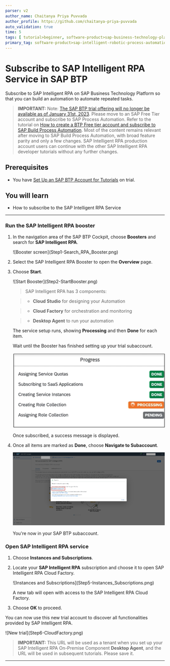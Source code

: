 ```yaml
---
parser: v2
author_name: Chaitanya Priya Puvvada
author_profile: https://github.com/chaitanya-priya-puvvada
auto_validation: true
time: 5
tags: [ tutorial>beginner, software-product>sap-business-technology-platform]
primary_tag: software-product>sap-intelligent-robotic-process-automation
---
```



# Subscribe to SAP Intelligent RPA Service in SAP BTP
<!-- description --> Subscribe to SAP Intelligent RPA on SAP Business Technology Platform so that you can build an automation to automate repeated tasks.

> **IMPORTANT:** Note: [The SAP BTP trial offering will no longer be available as of January 31st, 2023](https://blogs.sap.com/2023/01/09/trial-accounts-retirement-of-sap-intelligent-rpa-end-of-january-2023-and-the-move-forward/). Please move to an SAP Free Tier account and subscribe to SAP Process Automation.
Refer to the tutorial on [How to create a BTP Free tier account and subscribe to SAP Build Process Automation](https://developers.sap.com/tutorials/spa-subscribe-booster.html).
Most of the content remains relevant after moving to SAP Build Process Automation, with broad feature parity and only a few changes.
SAP Intelligent RPA production account users can continue with the other SAP Intelligent RPA developer tutorials without any further changes.

## Prerequisites
- You have [Set Up an SAP BTP Account for Tutorials](group.btp-setup) on trial.


## You will learn
  - How to subscribe to the SAP Intelligent RPA Service

---

### Run the SAP Intelligent RPA booster

1. In the navigation area of the SAP BTP Cockpit, choose **Boosters** and search for **SAP Intelligent RPA**.

    <!-- border -->![Booster screen](Step1-Search_RPA_Booster.png)

2. Select the SAP Intelligent RPA Booster to open the **Overview** page.

3. Choose **Start**.

    <!-- border -->![Start Booster](Step2-StartBooster.png)

    > SAP Intelligent RPA has 3 components:

    >- **Cloud Studio** for designing your Automation

    >- **Cloud Factory** for orchestration and monitoring

    >- **Desktop Agent** to run your automation

    The service setup runs, showing **Processing** and then **Done** for each item.

    Wait until the Booster has finished setting up your trial subaccount.

    ![Booster Processing](step3-BoosterProgress.png)

    Once subscribed, a success message is displayed.

4. Once all items are marked as **Done**, choose **Navigate to Subaccount**.

    ![Navigate to Subaccount](Step4-Navigate_Subaccount.png)

    You're now in your SAP BTP subaccount.


### Open SAP Intelligent RPA service

1. Choose **Instances and Subscriptions**.

2. Locate your **SAP Intelligent RPA** subscription and choose it to open SAP Intelligent RPA Cloud Factory.

    <!-- border -->![Instances and Subscriptions](Step5-Instances_Subscriptions.png)

    A new tab will open with access to the SAP Intelligent RPA Cloud Factory.

3. Choose **OK** to proceed.

You can now use this new trial account to discover all functionalities provided by SAP Intelligent RPA.

<!-- border -->![New trial](Step6-CloudFactory.png)

> **IMPORTANT:** This URL will be used as a tenant when you set up your SAP Intelligent RPA On-Premise Component **Desktop Agent**, and the URL will be used in subsequent tutorials. Please save it.


---
